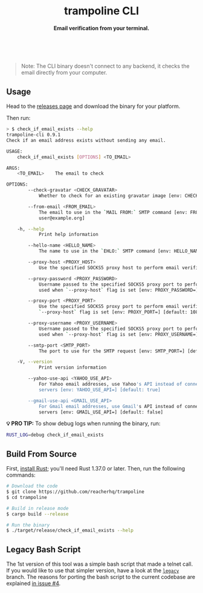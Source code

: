 <br /><br /><br />

<h1 align="center">trampoline CLI</h1>
<h4 align="center">Email verification from your terminal.</h4>

<br /><br /><br />

> Note: The CLI binary doesn't connect to any backend, it checks the email directly from your computer.

## Usage

Head to the [releases page](https://github.com/reacherhq/trampoline/releases) and download the binary for your platform.

Then run:

```bash
> $ check_if_email_exists --help
trampoline-cli 0.9.1
Check if an email address exists without sending any email.

USAGE:
    check_if_email_exists [OPTIONS] <TO_EMAIL>

ARGS:
    <TO_EMAIL>    The email to check

OPTIONS:
        --check-gravatar <CHECK_GRAVATAR>
            Whether to check for an existing gravatar image [env: CHECK_GRAVATAR=] [default: false]

        --from-email <FROM_EMAIL>
            The email to use in the `MAIL FROM:` SMTP command [env: FROM_EMAIL=] [default:
            user@example.org]

    -h, --help
            Print help information

        --hello-name <HELLO_NAME>
            The name to use in the `EHLO:` SMTP command [env: HELLO_NAME=] [default: localhost]

        --proxy-host <PROXY_HOST>
            Use the specified SOCKS5 proxy host to perform email verification [env: PROXY_HOST=]

        --proxy-password <PROXY_PASSWORD>
            Username passed to the specified SOCKS5 proxy port to perform email verification. Only
            used when `--proxy-host` flag is set [env: PROXY_PASSWORD=]

        --proxy-port <PROXY_PORT>
            Use the specified SOCKS5 proxy port to perform email verification. Only used when
            `--proxy-host` flag is set [env: PROXY_PORT=] [default: 1080]

        --proxy-username <PROXY_USERNAME>
            Username passed to the specified SOCKS5 proxy port to perform email verification. Only
            used when `--proxy-host` flag is set [env: PROXY_USERNAME=]

        --smtp-port <SMTP_PORT>
            The port to use for the SMTP request [env: SMTP_PORT=] [default: 25]

    -V, --version
            Print version information

        --yahoo-use-api <YAHOO_USE_API>
            For Yahoo email addresses, use Yahoo's API instead of connecting directly to their SMTP
            servers [env: YAHOO_USE_API=] [default: true]

        --gmail-use-api <GMAIL_USE_API>
            For Gmail email addresses, use Gmail's API instead of connecting directly to their SMTP
            servers [env: GMAIL_USE_API=] [default: false]
```

**💡 PRO TIP:** To show debug logs when running the binary, run:

```bash
RUST_LOG=debug check_if_email_exists
```

## Build From Source

First, [install Rust](https://www.rust-lang.org/tools/install); you'll need Rust 1.37.0 or later. Then, run the following commands:

```bash
# Download the code
$ git clone https://github.com/reacherhq/trampoline
$ cd trampoline

# Build in release mode
$ cargo build --release

# Run the binary
$ ./target/release/check_if_email_exists --help
```

## Legacy Bash Script

The 1st version of this tool was a simple bash script that made a telnet call. If you would like to use that simpler version, have a look at the [`legacy`](https://github.com/reacherhq/trampoline/tree/legacy) branch. The reasons for porting the bash script to the current codebase are explained [in issue #4](https://github.com/reacherhq/trampoline/issues/4).
